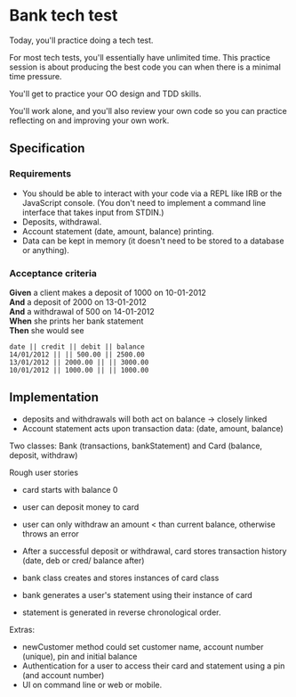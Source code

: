 # Bank tech test

Today, you'll practice doing a tech test.

For most tech tests, you'll essentially have unlimited time.  This practice session is about producing the best code you can when there is a minimal time pressure.

You'll get to practice your OO design and TDD skills.

You'll work alone, and you'll also review your own code so you can practice reflecting on and improving your own work.

## Specification

### Requirements

* You should be able to interact with your code via a REPL like IRB or the JavaScript console.  (You don't need to implement a command line interface that takes input from STDIN.)
* Deposits, withdrawal.
* Account statement (date, amount, balance) printing.
* Data can be kept in memory (it doesn't need to be stored to a database or anything).

### Acceptance criteria

**Given** a client makes a deposit of 1000 on 10-01-2012  
**And** a deposit of 2000 on 13-01-2012  
**And** a withdrawal of 500 on 14-01-2012  
**When** she prints her bank statement  
**Then** she would see

```
date || credit || debit || balance
14/01/2012 || || 500.00 || 2500.00
13/01/2012 || 2000.00 || || 3000.00
10/01/2012 || 1000.00 || || 1000.00
```

## Implementation

- deposits and withdrawals will both act on balance -> closely linked
- Account statement acts upon transaction data: (date, amount, balance)

Two classes: Bank (transactions, bankStatement) and Card (balance, deposit, withdraw)

Rough user stories

- card starts with balance 0
- user can deposit money to card
- user can only withdraw an amount < than current balance, otherwise throws an error
- After a successful deposit or withdrawal, card stores transaction history (date, deb or cred/ balance after)

- bank class creates and stores instances of card class
- bank generates a user's statement using their instance of card
- statement is generated in reverse chronological order.

Extras:
- newCustomer method could set customer name, account number (unique), pin and initial balance
- Authentication for a user to access their card and statement using a pin (and account number)
- UI on command line or web or mobile.
